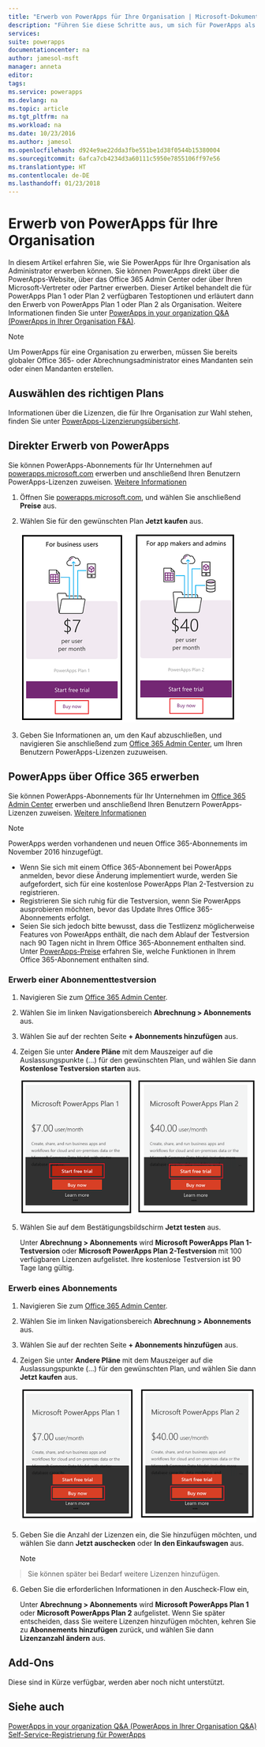 ```yaml
---
title: "Erwerb von PowerApps für Ihre Organisation | Microsoft-Dokumentation"
description: "Führen Sie diese Schritte aus, um sich für PowerApps als Administrator zu registrieren."
services: 
suite: powerapps
documentationcenter: na
author: jamesol-msft
manager: anneta
editor: 
tags: 
ms.service: powerapps
ms.devlang: na
ms.topic: article
ms.tgt_pltfrm: na
ms.workload: na
ms.date: 10/23/2016
ms.author: jamesol
ms.openlocfilehash: d924e9ae22dda3fbe551be1d38f0544b15380004
ms.sourcegitcommit: 6afca7cb4234d3a60111c5950e7855106ff97e56
ms.translationtype: HT
ms.contentlocale: de-DE
ms.lasthandoff: 01/23/2018
---
```

# <a name="purchase-powerapps-for-your-organization"></a>Erwerb von PowerApps für Ihre Organisation
In diesem Artikel erfahren Sie, wie Sie PowerApps für Ihre Organisation als Administrator erwerben können. Sie können PowerApps direkt über die PowerApps-Website, über das Office 365 Admin Center oder über Ihren Microsoft-Vertreter oder Partner erwerben. Dieser Artikel behandelt die für PowerApps Plan 1 oder Plan 2 verfügbaren Testoptionen und erläutert dann den Erwerb von PowerApps Plan 1 oder Plan 2 als Organisation. Weitere Informationen finden Sie unter [PowerApps in your organization Q&A (PowerApps in Ihrer Organisation F&A)](signup-question-and-answer.md).

> [!NOTE]
>   Um PowerApps für eine Organisation zu erwerben, müssen Sie bereits globaler Office 365- oder Abrechnungsadministrator eines Mandanten sein oder einen Mandanten erstellen.

## <a name="choosing-the-right-plan"></a>Auswählen des richtigen Plans
Informationen über die Lizenzen, die für Ihre Organisation zur Wahl stehen, finden Sie unter [PowerApps-Lizenzierungsübersicht](pricing-billing-skus.md).

## <a name="purchase-powerapps-directly"></a>Direkter Erwerb von PowerApps
Sie können PowerApps-Abonnements für Ihr Unternehmen auf [powerapps.microsoft.com][4] erwerben und anschließend Ihren Benutzern PowerApps-Lizenzen zuweisen. [Weitere Informationen][5]

1. Öffnen Sie [powerapps.microsoft.com][4], und wählen Sie anschließend **Preise** aus.

2. Wählen Sie für den gewünschten Plan **Jetzt kaufen** aus.

    ![](./media/signup-for-powerapps-admin/buy-now.png)

3. Geben Sie Informationen an, um den Kauf abzuschließen, und navigieren Sie anschließend zum [Office 365 Admin Center][6], um Ihren Benutzern PowerApps-Lizenzen zuzuweisen.

## <a name="get-powerapps-through-office-365"></a>PowerApps über Office 365 erwerben
Sie können PowerApps-Abonnements für Ihr Unternehmen im [Office 365 Admin Center][6] erwerben und anschließend Ihren Benutzern PowerApps-Lizenzen zuweisen. [Weitere Informationen][5]

> [!NOTE]
> PowerApps werden vorhandenen und neuen Office 365-Abonnements im November 2016 hinzugefügt.
>
> * Wenn Sie sich mit einem Office 365-Abonnement bei PowerApps anmelden, bevor diese Änderung implementiert wurde, werden Sie aufgefordert, sich für eine kostenlose PowerApps Plan 2-Testversion zu registrieren.
> * Registrieren Sie sich ruhig für die Testversion, wenn Sie PowerApps ausprobieren möchten, bevor das Update Ihres Office 365-Abonnements erfolgt.  
> * Seien Sie sich jedoch bitte bewusst, dass die Testlizenz möglicherweise Features von PowerApps enthält, die nach dem Ablauf der Testversion nach 90 Tagen nicht in Ihrem Office 365-Abonnement enthalten sind.  Unter [PowerApps-Preise][2] erfahren Sie, welche Funktionen in Ihrem Office 365-Abonnement enthalten sind.


### <a name="purchase-a-subscription-trial"></a>Erwerb einer Abonnementtestversion
1. Navigieren Sie zum [Office 365 Admin Center][6].

2. Wählen Sie im linken Navigationsbereich **Abrechnung > Abonnements** aus.

3. Wählen Sie auf der rechten Seite **+ Abonnements hinzufügen** aus.

4. Zeigen Sie unter **Andere Pläne** mit dem Mauszeiger auf die Auslassungspunkte (...) für den gewünschten Plan, und wählen Sie dann **Kostenlose Testversion starten** aus.

    ![](./media/signup-for-powerapps-admin/admin-purchase-trial.png)

5. Wählen Sie auf dem Bestätigungsbildschirm **Jetzt testen** aus.

    Unter **Abrechnung > Abonnements** wird **Microsoft PowerApps Plan 1-Testversion** oder **Microsoft PowerApps Plan 2-Testversion** mit 100 verfügbaren Lizenzen aufgelistet. Ihre kostenlose Testversion ist 90 Tage lang gültig.

### <a name="purchase-a-subscription"></a>Erwerb eines Abonnements
1. Navigieren Sie zum [Office 365 Admin Center][6].

2. Wählen Sie im linken Navigationsbereich **Abrechnung > Abonnements** aus.

3. Wählen Sie auf der rechten Seite **+ Abonnements hinzufügen** aus.

4. Zeigen Sie unter **Andere Pläne** mit dem Mauszeiger auf die Auslassungspunkte (...) für den gewünschten Plan, und wählen Sie dann **Jetzt kaufen** aus.

    ![](./media/signup-for-powerapps-admin/admin-purchase-paid.png)

5. Geben Sie die Anzahl der Lizenzen ein, die Sie hinzufügen möchten, und wählen Sie dann **Jetzt auschecken** oder **In den Einkaufswagen** aus.

   > [!NOTE]
> Sie können später bei Bedarf weitere Lizenzen hinzufügen.
   >

6. Geben Sie die erforderlichen Informationen in den Auscheck-Flow ein,

    Unter **Abrechnung > Abonnements** wird **Microsoft PowerApps Plan 1** oder **Microsoft PowerApps Plan 2** aufgelistet. Wenn Sie später entscheiden, dass Sie weitere Lizenzen hinzufügen möchten, kehren Sie zu **Abonnements hinzufügen** zurück, und wählen Sie dann **Lizenzanzahl ändern** aus.

## <a name="add-ons"></a>Add-Ons
Diese sind in Kürze verfügbar, werden aber noch nicht unterstützt.

## <a name="see-also"></a>Siehe auch
[PowerApps in your organization Q&A (PowerApps in Ihrer Organisation Q&A)](signup-question-and-answer.md)  
[Self-Service-Registrierung für PowerApps](signup-for-powerapps.md)  

<!--Reference links in article-->
[1]: http://go.microsoft.com/fwlink/p/?LinkId=715583
[2]: http://go.microsoft.com/fwlink/p/?LinkId=708209
[4]: https://go.microsoft.com/fwlink/?linkid=832551
[5]: https://support.office.com/article/997596b5-4173-4627-b915-36abac6786dc
[6]: https://portal.office.com/admin/default.aspx
